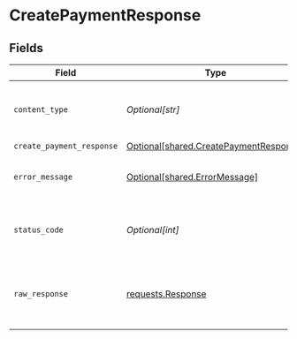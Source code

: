 # CreatePaymentResponse


## Fields

| Field                                                                                      | Type                                                                                       | Required                                                                                   | Description                                                                                |
| ------------------------------------------------------------------------------------------ | ------------------------------------------------------------------------------------------ | ------------------------------------------------------------------------------------------ | ------------------------------------------------------------------------------------------ |
| `content_type`                                                                             | *Optional[str]*                                                                            | :heavy_check_mark:                                                                         | HTTP response content type for this operation                                              |
| `create_payment_response`                                                                  | [Optional[shared.CreatePaymentResponse]](undefined/models/shared/createpaymentresponse.md) | :heavy_minus_sign:                                                                         | Success                                                                                    |
| `error_message`                                                                            | [Optional[shared.ErrorMessage]](undefined/models/shared/errormessage.md)                   | :heavy_minus_sign:                                                                         | The request made is not valid.                                                             |
| `status_code`                                                                              | *Optional[int]*                                                                            | :heavy_check_mark:                                                                         | HTTP response status code for this operation                                               |
| `raw_response`                                                                             | [requests.Response](https://requests.readthedocs.io/en/latest/api/#requests.Response)      | :heavy_minus_sign:                                                                         | Raw HTTP response; suitable for custom response parsing                                    |